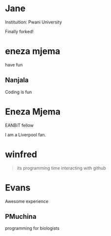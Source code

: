 # Jane


Instituition: Pwani University

Finally forked!



# eneza mjema

have fun

## Nanjala ##


Coding is fun

# Eneza Mjema

EANBiT fellow

I am a Liverpool fan.


# winfred
> its programming time 
interacting with github


# Evans 
Awesome experience

## PMuchina
programming for biologists



